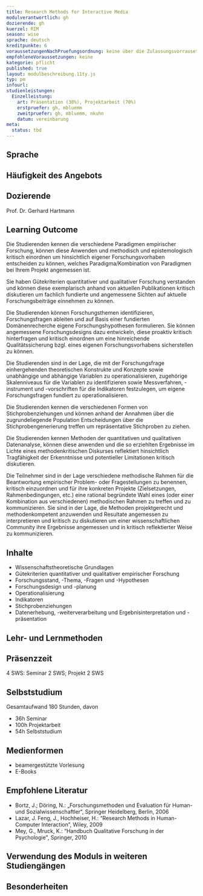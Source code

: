 ```yaml
---
title: Research Methods for Interactive Media
modulverantwortlich: gh
dozierende: gh
kuerzel: RIM
season: wise
sprache: deutsch
kreditpunkte: 6
voraussetzungenNachPruefungsordnung: keine über die Zulassungsvorrausetzungen zum Studium hinausgehenden
empfohleneVoraussetzungen: keine
kategorie: pflicht
published: true
layout: modulbeschreibung.11ty.js
typ: pm
infourl: 
studienleistungen:
  Einzelleistung:
    art: Präsentation (30%), Projektarbeit (70%)
    erstpruefer: gh, mbluemm
    zweitpruefer: gh, mbluemm, nkuhn
    datum: vereinbarung
meta:
  status: tbd      
---
```


## Sprache

## Häufigkeit des Angebots

## Dozierende
Prof. Dr. Gerhard Hartmann

## Learning Outcome

Die Studierenden kennen die verschiedene Paradigmen empirischer Forschung, können diese Anwenden und methodisch und epistemologisch kritisch einordnen um hinsichtlich eigener Forschungsvorhaben entscheiden zu können, welches Paradigma/Kombination von Paradigmen bei Ihrem Projekt angemessen ist.

Sie haben Gütekriterien quantitativer und qualitativer Forschung verstanden und können diese exemplarisch anhand von aktuellen Publikationen kritisch diskutieren um fachlich fundierte und angemessene Sichten auf aktuelle Forschungsbeiträge einnehmen zu können.

Die Studierenden können Forschungsthemen identifizieren, Forschungsfragen ableiten und auf Basis einer fundierten Domänenrecherche eigene Forschungshypothesen formulieren. Sie können angemessene Forschungsdesigns dazu entwickeln, diese proaktiv kritisch hinterfragen und kritisch einordnen um eine hinreichende Qualitätssicherung bzgl. eines eigenen Forschungsvorhabens sicherstellen zu können.

Die Studierenden sind in der Lage, die mit der Forschungsfrage einhergehenden theoretischen Konstrukte und Konzepte sowie unabhängige und abhängige Variablen zu operationalisieren, zugehörige Skalenniveaus für die Variablen zu identifizieren sowie Messverfahren, -instrument und -vorschriften für die Indikatoren festzulegen, um eigene Forschungsfragen fundiert zu operationalisieren.

Die Studierenden kennen die verschiedenen Formen von Stichprobenziehungen und können anhand der Annahmen über die zugrundeliegende Population Entscheidungen über die Stichprobengenerierung treffen um repräsentative Stichproben zu ziehen.

Die Studierenden kennen Methoden der quantitativen und qualitativen Datenanalyse, können diese anwenden und die so erziehlten Ergebnisse im Lichte eines methodenkritischen Diskurses reflektiert hinsichtlich Tragfähigkeit der Erkenntnisse und potentieller Limitationen kritisch diskutieren.

Die Teilnehmer sind in der Lage verschiedene methodische Rahmen für die Beantwortung empirischer Problem- oder Fragestellungen zu benennen, kritisch einzuordnen und für ihre konkreten Projekte (Zielsetzungen, Rahmenbedingungen, etc.) eine rational begründete Wahl eines (oder einer Kombination aus verschiedenen) methodischen Rahmen zu treffen und zu kommunizieren. Sie sind in der Lage, die Methoden projektgerecht und methodenkompetent anzuwenden und Resultate angemessen zu interpretieren und kritisch zu diskutieren um einer wissenschaftlichen Community ihre Ergebnisse angemessen und in kritisch reflektierter Weise zu kommunizieren.

## Inhalte

- Wissenschaftstheoretische Grundlagen
- Gütekriterien quantitativer und qualitativer empirischer Forschung
- Forschungsstand, -Thema, -Fragen und -Hypothesen
- Forschungsdesign und -planung
- Operationalisierung
- Indikatoren
- Stichprobenziehungen
- Datenerhebung, -weiterverarbeitung und Ergebnisinterpretation und -präsentation

## Lehr- und Lernmethoden

## Präsenzzeit
4 SWS: Seminar 2 SWS; Projekt 2 SWS

## Selbststudium
Gesamtaufwand 180 Stunden, davon 

- 36h Seminar 
- 100h Projektarbeit 
- 54h Selbststudium

## Medienformen
- beamergestützte Vorlesung
- E-Books

## Empfohlene Literatur
- Bortz, J.; Döring, N.: „Forschungsmethoden und Evaluation für Human- und Sozialwissenschaftler“, Springer Heidelberg, Berlin, 2006
- Lazar, J. Feng, J., Hochheiser, H.: “Research Methods in Human-Computer Interaction”, Wiley, 2009
- Mey, G., Mruck, K.: “Handbuch Qualitative Forschung in der Psychologie", Springer, 2010

## Verwendung des Moduls in weiteren Studiengängen

## Besonderheiten
